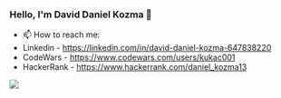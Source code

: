### Hello, I'm David Daniel Kozma 👋

- 📫 How to reach me: 
- Linkedin - https://linkedin.com/in/david-daniel-kozma-647838220
- CodeWars - https://www.codewars.com/users/kukac001
- HackerRank - https://www.hackerrank.com/daniel_kozma13



<img src="https://github-readme-stats.vercel.app/api?username=kukac001&&show_icons=true&title_color=ffffff&icon_color=bb2acf&text_color=daf7dc&bg_color=151515">
